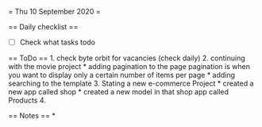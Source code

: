 = Thu 10 September 2020 =

== Daily checklist ==

* [ ] Check what tasks todo

== ToDo ==
    1. check byte orbit for vacancies (check daily)
	2. continuing with the movie project
		* adding pagination to the page 
		  pagination is when you want to display only a certain number of items per page
		* adding searching to the template
	3. Stating a new e-commerce Project
		* created a new app called shop
		* created a new model in that shop app called Products
	4. 

== Notes ==
    *

